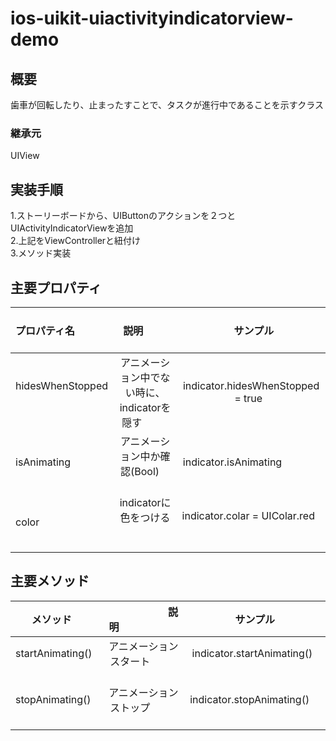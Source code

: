 # ios-uikit-uiactivityindicatorview-demo

## 概要
歯車が回転したり、止まったすことで、タスクが進行中であることを示すクラス

### 継承元
UIView

## 実装手順
1.ストーリーボードから、UIButtonのアクションを２つとUIActivityIndicatorViewを追加</br>
2.上記をViewControllerと紐付け</br>
3.メソッド実装</br>

## 主要プロパティ                                       
|プロパティ名            |                      説明                         |                サンプル              |
|:---------------------|:------------------------------------------------:|:-----------------------------------:|
|hidesWhenStopped      | アニメーション中でない時に、indicatorを隠す            |indicator.hidesWhenStopped = true    |                             
|isAnimating           | アニメーション中か確認(Bool)                         |indicator.isAnimating                |
|color                 | indicatorに色をつける                              |indicator.colar = UIColar.red        |

## 主要メソッド
|        メソッド       |                       説明                        |                サンプル               |
|:---------------------|:------------------------------------------------:|:------------------------------------:|
|startAnimating()      |アニメーションスタート                                |indicator.startAnimating()            |      
|stopAnimating()       |アニメーションストップ                                |indicator.stopAnimating()             |
